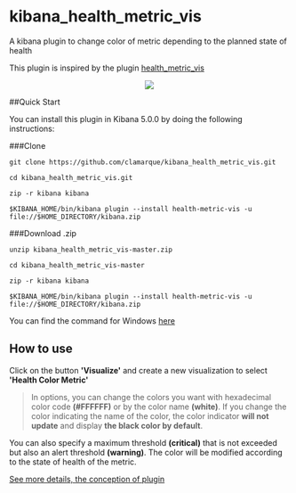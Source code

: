 # kibana_health_metric_vis
A kibana plugin  to change color of metric depending to the planned state of health 

This plugin is inspired by the plugin [health_metric_vis](https://github.com/DeanF/health_metric_vis)

<p align="center">
<img src="https://github.com/clamarque/Kibana_health_metric_vis/blob/master/assets/img/demo.PNG">
</p>

##Quick Start

You can install this plugin in Kibana 5.0.0 by doing the following instructions:

###Clone

`git clone https://github.com/clamarque/kibana_health_metric_vis.git`

`cd kibana_health_metric_vis.git`

`zip -r kibana kibana`

`$KIBANA_HOME/bin/kibana plugin --install health-metric-vis -u file://$HOME_DIRECTORY/kibana.zip`

###Download .zip

`unzip kibana_health_metric_vis-master.zip`

`cd kibana_health_metric_vis-master`

`zip -r kibana kibana`

`$KIBANA_HOME/bin/kibana plugin --install health-metric-vis -u file://$HOME_DIRECTORY/kibana.zip`

You can find the command for Windows [here](https://github.com/clamarque/Kibana_health_metric_vis/wiki#some-commands)

## How to use

Click on the button **'Visualize'** and create a new visualization to select **'Health Color Metric'**

> In options, you can change the colors you want with hexadecimal color code **(#FFFFFF)** or by the color name **(white)**. If you change the color indicating the name of the color, the color indicator **will not update** and display **the black color by default**.

You can also specify a maximum threshold **(critical)** that is not exceeded but also an alert threshold **(warning)**. The color will be modified according to the state of health of the metric.

[See more details, the conception of plugin](https://github.com/clamarque/Kibana_health_metric_vis/wiki)



